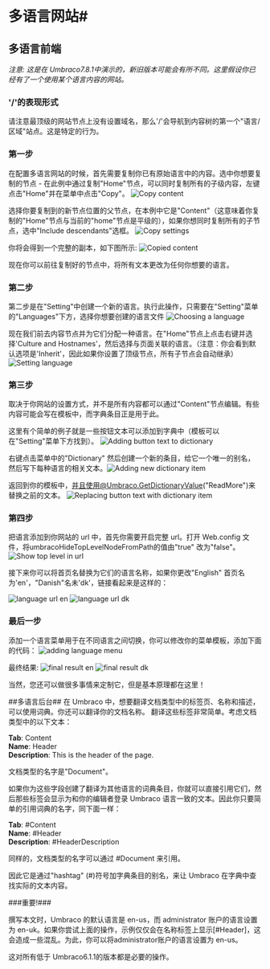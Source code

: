 # 多语言网站#

## 多语言前端 ##
_注意: 这是在 Umbraco7.8.1中演示的，新旧版本可能会有所不同。这里假设你已经有了一个使用某个语言内容的网站。_

### '/'的表现形式 ###
请注意最顶级的网站节点上没有设置域名，那么'/'会导航到内容树的第一个"语言/区域"站点。这是特定的行为。

### 第一步 ### 
在配置多语言网站的时候，首先需要复制你已有原始语言中的内容。选中你想要复制的节点 - 在此例中通过复制"Home"节点，可以同时复制所有的子级内容，左键点击"Home"并在菜单中点击"Copy"。
![Copy content](images/1.png)

选择你要复制到的新节点位置的父节点，在本例中它是"Content"（这意味着你复制的"Home"节点与当前的"home"节点是平级的），如果你想同时复制所有的子节点，选中"Include descendants"选框。
![Copy settings](images/2.png)

你将会得到一个完整的副本，如下图所示:
![Copied content](images/3.png)

现在你可以前往复制好的节点中，将所有文本更改为任何你想要的语言。

### 第二步 ###
第二步是在"Setting"中创建一个新的语言。执行此操作，只需要在"Setting"菜单的"Languages"下方，选择你想要创建的语言文件
![Choosing a language](images/4.png)

现在我们前去内容节点并为它们分配一种语言。在"Home"节点上点击右键并选择'Culture and Hostnames'，然后选择与页面关联的语言。（注意：你会看到默认选项是'Inherit'，因此如果你设置了顶级节点，所有子节点会自动继承）
![Setting language](images/5.png)

### 第三步 ###
取决于你网站的设置方式，并不是所有内容都可以通过"Content"节点编辑。有些内容可能会写在模板中，而字典条目正是用于此。

这里有个简单的例子就是一些按钮文本可以添加到字典中（模板可以在"Setting"菜单下方找到）。
![Adding button text to dictionary](images/6.png)

右键点击菜单中的"Dictionary" 然后创建一个新的条目，给它一个唯一的别名，然后写下每种语言的相关文本。![Adding new dictionary item](images/7.png)

返回到你的模板中，并且使用@Umbraco.GetDictionaryValue("ReadMore")来替换之前的文本。
![Replacing button text with dictionary item](images/8.png)

### 第四步 ###
把语言添加到你网站的 url 中，首先你需要开启完整 url。打开 Web.config 文件，将umbracoHideTopLevelNodeFromPath的值由"true" 改为"false"。
![Show top level in url](images/9.png)

接下来你可以将首页名替换为它们的语言名称，如果你更改"English" 首页名为'en'，"Danish"名未'dk'，链接看起来是这样的：

![language url en](images/10.png)
![language url dk](images/11.png)

### 最后一步 ###
添加一个语言菜单用于在不同语言之间切换，你可以修改你的菜单模板，添加下面的代码：
![adding language menu](images/12.png)

最终结果:
![final result en](images/13.png)
![final result dk](images/14.png)

当然，您还可以做很多事情来定制它，但是基本原理都在这里！


##多语言后台##
在 Umbraco 中，想要翻译文档类型中的标签页、名称和描述，可以使用词典。你还可以翻译你的文档名称。
翻译这些标签非常简单。考虑文档类型中的以下文本：

**Tab**: Content<br/>
**Name**: Header<br/>
**Description**: This is the header of the page.

文档类型的名字是"Document"。

如果你为这些字段创建了翻译为其他语言的词典条目，你就可以直接引用它们，然后那些标签会显示为和你的编辑者登录 Umbraco 语言一致的文本。因此你只要简单的引用词典的名字，同下面一样：

**Tab**: #Content<br/>
**Name**: #Header<br/>
**Description**: #HeaderDescription

同样的，文档类型的名字可以通过 #Document 来引用。

因此它是通过"hashtag" (#)符号加字典条目的别名，来让 Umbraco 在字典中查找实际的文本内容。


###重要!###

撰写本文时，Umbraco 的默认语言是 en-us，而 administrator 账户的语言设置为 en-uk。如果你尝试上面的操作，示例仅仅会在名称标签上显示[#Header]，这会造成一些混乱。为此，你可以将administrator账户的语言设置为 en-us。

这对所有低于 Umbraco6.1.1的版本都是必要的操作。